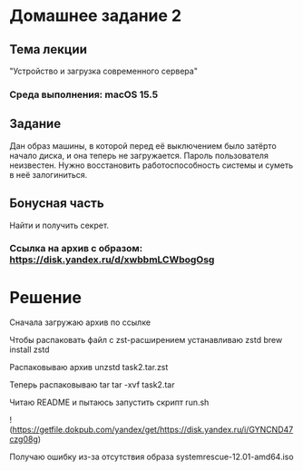 # Домашнее задание 2

## Тема лекции
"Устройство и загрузка современного сервера"

### Среда выполнения: macOS 15.5

## Задание
Дан образ машины, в которой перед её выключением было затёрто начало диска, и она теперь не загружается. Пароль пользователя неизвестен. Нужно восстановить работоспособность системы и суметь в неё залогиниться.

## Бонусная часть
Найти и получить секрет.

### Ссылка на архив с образом: https://disk.yandex.ru/d/xwbbmLCWbogOsg

# Решение
Сначала загружаю архив по ссылке

Чтобы распаковать файл c zst-расширением устанавливаю zstd
brew install zstd

Распаковываю архив
unzstd task2.tar.zst

Теперь распаковываю tar
tar -xvf task2.tar

Читаю README и пытаюсь запустить скрипт run.sh

!(https://getfile.dokpub.com/yandex/get/https://disk.yandex.ru/i/GYNCND47czg08g)

Получаю ошибку из-за отсутствия образа systemrescue-12.01-amd64.iso
